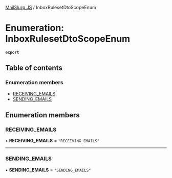 [MailSlurp JS](../README.md) / InboxRulesetDtoScopeEnum

# Enumeration: InboxRulesetDtoScopeEnum

**`export`**

## Table of contents

### Enumeration members

- [RECEIVING\_EMAILS](InboxRulesetDtoScopeEnum.md#receiving_emails)
- [SENDING\_EMAILS](InboxRulesetDtoScopeEnum.md#sending_emails)

## Enumeration members

### RECEIVING\_EMAILS

• **RECEIVING\_EMAILS** = `"RECEIVING_EMAILS"`

___

### SENDING\_EMAILS

• **SENDING\_EMAILS** = `"SENDING_EMAILS"`
